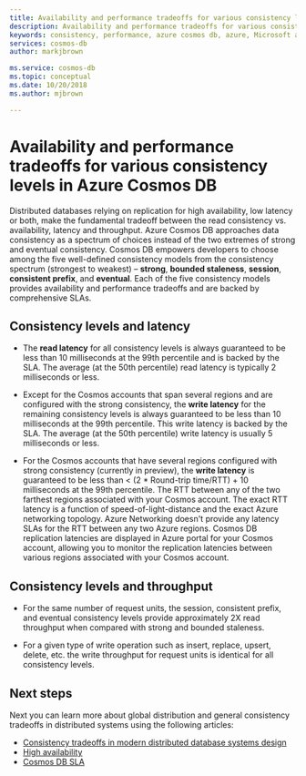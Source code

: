 ```yaml
---
title: Availability and performance tradeoffs for various consistency levels in Azure Cosmos DB | Microsoft Docs
description: Availability and performance tradeoffs for various consistency levels in Azure Cosmos DB.
keywords: consistency, performance, azure cosmos db, azure, Microsoft azure
services: cosmos-db
author: markjbrown

ms.service: cosmos-db
ms.topic: conceptual
ms.date: 10/20/2018
ms.author: mjbrown

---
```


# Availability and performance tradeoffs for various consistency levels in Azure Cosmos DB

Distributed databases relying on replication for high availability, low latency or both, make the fundamental tradeoff between the read consistency vs. availability, latency and throughput. Azure Cosmos DB approaches data consistency as a spectrum of choices instead of the two extremes of strong and eventual consistency. Cosmos DB empowers developers to choose among the five well-defined consistency models from the consistency spectrum (strongest to weakest) – **strong**, **bounded staleness**, **session**, **consistent prefix**, and **eventual**. Each of the five consistency models provides availability and performance tradeoffs and are backed by comprehensive SLAs.

## Consistency levels and latency

- The **read latency** for all consistency levels is always guaranteed to be less than 10 milliseconds at the 99th percentile and is backed by the SLA. The average (at the 50th percentile) read latency is typically 2 milliseconds or less.

- Except for the Cosmos accounts that span several regions and are configured with the strong consistency, the **write latency** for the remaining consistency levels is always guaranteed to be less than 10 milliseconds at the 99th percentile. This write latency is backed by the SLA. The average (at the 50th percentile) write latency is usually 5 milliseconds or less.

- For the Cosmos accounts that have several regions configured with strong consistency (currently in preview), the **write latency** is guaranteed to be less than < (2 * Round-trip time/RTT) + 10 milliseconds at the 99th percentile. The RTT between any of the two farthest regions associated with your Cosmos account. The exact RTT latency is a function of speed-of-light-distance and the exact Azure networking topology. Azure Networking doesn't provide any latency SLAs for the RTT between any two Azure regions. Cosmos DB replication latencies are displayed in Azure portal for your Cosmos account, allowing you to monitor the replication latencies between various regions associated with your Cosmos account.

## Consistency levels and throughput

- For the same number of request units, the session, consistent prefix, and eventual consistency levels provide approximately 2X read throughput when compared with strong and bounded staleness.

- For a given type of write operation such as insert, replace, upsert, delete, etc. the write throughput for request units is identical for all consistency levels.

## Next steps

Next you can learn more about global distribution and general consistency tradeoffs in distributed systems using the following articles:

* [Consistency tradeoffs in modern distributed database systems design](https://www.computer.org/web/csdl/index/-/csdl/mags/co/2012/02/mco2012020037-abs.html)
* [High availability](high-availability.md)
* [Cosmos DB SLA](https://azure.microsoft.com/support/legal/sla/cosmos-db/v1_2/)
